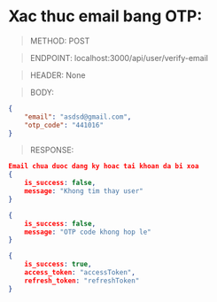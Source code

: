 # Xac thuc email bang OTP:

> METHOD: POST

> ENDPOINT: localhost:3000/api/user/verify-email

> HEADER: None

> BODY: 
```json
{
    "email": "asdsd@gmail.com",
    "otp_code": "441016"
}
```

> RESPONSE:

```json
Email chua duoc dang ky hoac tai khoan da bi xoa
{
    is_success: false,
    message: "Khong tim thay user"
}
```

```json
{
    is_success: false,
    message: "OTP code khong hop le"
}
```


```json
{
    is_success: true,
    access_token: "accessToken",
    refresh_token: "refreshToken"
}
```